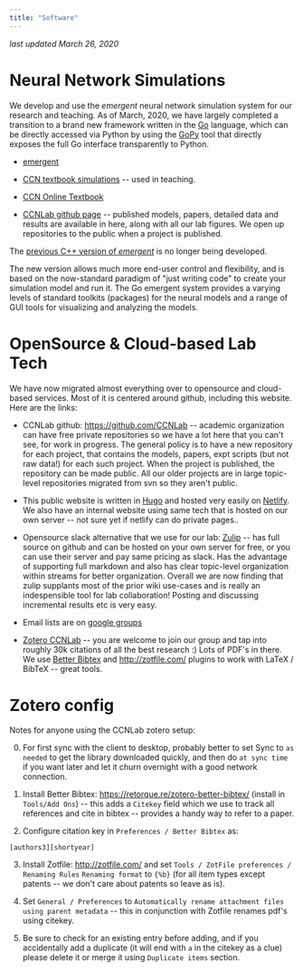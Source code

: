 ```yaml
---
title: "Software"
---
```


*last updated March 26, 2020*

# Neural Network Simulations

We develop and use the *emergent* neural network simulation system for our research and teaching.  As of March, 2020, we have largely completed a transition to a brand new framework written in the [Go](https://golang.org) language, which can be directly accessed via Python by using the [GoPy](https://github.com/go-python/gopy) tool that directly exposes the full Go interface transparently to Python.

* [emergent](https://github.com/emer/emergent)

* [CCN textbook simulations](https://github.com/CompCogNeuro/sims) -- used in teaching.

* [CCN Online Textbook](https://grey.colorado.edu/CompCogNeuro/index.php/CCNBook/Main)

* [CCNLab github page](https://github.com/CCNLab) -- published models, papers, detailed data and results are available in here, along with all our lab figures.  We open up repositories to the public when a project is published.

The [previous C++ version of *emergent*](https://grey.colorado.edu/emergent/index.php/Main_Page) is no longer being developed.

The new version allows much more end-user control and flexibility, and is based on the now-standard paradigm of "just writing code" to create your simulation model and run it.  The Go emergent system provides a varying levels of standard toolkits (packages) for the neural models and a range of GUI tools for visualizing and analyzing the models.

# OpenSource & Cloud-based Lab Tech

We have now migrated almost everything over to opensource and cloud-based services.  Most of it is centered around github, including this website.  Here are the links:

* CCNLab github: https://github.com/CCNLab -- academic organization can have free private repositories so we have a lot here that you can't see, for work in progress.  The general policy is to have a new repository for each project, that contains the models, papers, expt scripts (but not raw data!) for each such project.  When the project is published, the repository can be made public.  All our older projects are in large topic-level repositories migrated from svn so they aren't public.

* This public website is written in [Hugo](https://gohugo.io) and hosted very easily on [Netlify](https://netlify.com).  We also have an internal website using same tech that is hosted on our own server -- not sure yet if netlify can do private pages..

* Opensource slack alternative that we use for our lab: [Zulip](https://zulipchat.com) -- has full source on github and can be hosted on your own server for free, or you can use their server and pay same pricing as slack.  Has the advantage of supporting full markdown and also has clear topic-level organization within streams for better organization.  Overall we are now finding that zulip supplants most of the prior wiki use-cases and is really an indespensible tool for lab collaboration!  Posting and discussing incremental results etc is very easy.

* Email lists are on [google groups](https://groups.google.com)

* [Zotero CCNLab](https://www.zotero.org/groups/340666/ccnlab) -- you are welcome to join our group and tap into roughly 30k citations of all the best research :)  Lots of PDF's in there.  We use [Better Bibtex](https://github.com/retorquere/zotero-better-bibtex) and http://zotfile.com/ plugins to work with LaTeX / BibTeX -- great tools.

# Zotero config

Notes for anyone using the CCNLab zotero setup:

0. For first sync with the client to desktop, probably better to set Sync to `as needed` to get the library downloaded quickly, and then do `at sync time` if you want later and let it churn overnight with a good network connection.

1. Install Better Bibtex: https://retorque.re/zotero-better-bibtex/  (install in `Tools/Add Ons`) -- this adds a `Citekey` field which we use to track all references and cite in bibtex -- provides a handy way to refer to a paper.

2. Configure citation key in `Preferences / Better Bibtex` as:

```
[authors3][shortyear]
```

3. Install Zotfile: http://zotfile.com/ and set `Tools / ZotFile preferences / Renaming Rules` `Renaming format` to `{%b}` (for all item types except patents -- we don't care about patents so leave as is).

4. Set `General / Preferences` to `Automatically rename attachment files using parent metadata` -- this in conjunction with Zotfile renames pdf's using citekey.

5. Be sure to check for an existing entry before adding, and if you accidentally add a duplicate (it will end with `a` in the citekey as a clue) please delete it or merge it using `Duplicate items` section.

